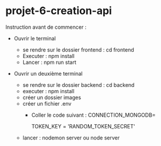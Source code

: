 ﻿# projet-6-creation-api

Instruction avant de commencer :

- Ouvrir le terminal
    - se rendre sur le dossier frontend : cd frontend
    - Executer : npm install
    - Lancer : npm run start

- Ouvrir un deuxième terminal
    - se rendre sur le dossier backend : cd backend
    - executer : npm install
    - créer un dossier images
    - créer un fichier .env
        - Coller le code suivant : 
            CONNECTION_MONGODB= 
            
            TOKEN_KEY = 'RANDOM_TOKEN_SECRET'
    - lancer : nodemon server ou node server
